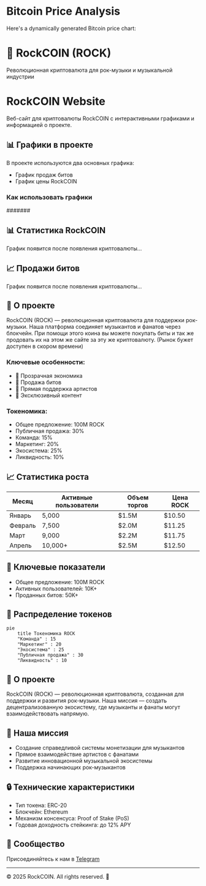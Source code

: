 # Bitcoin Price Analysis

Here's a dynamically generated Bitcoin price chart:

<canvas id="bitcoinChart" width="600" height="400"></canvas>

<script src="https://cdn.jsdelivr.net/npm/chart.js"></script>
<script>
  // Sample Bitcoin data (replace with actual data source)
  const bitcoinData = [
    { time: "10:00", price: 30000 },
    { time: "10:10", price: 30050 },
    { time: "10:20", price: 30100 },
    { time: "10:30", price: 30080 },
    { time: "10:40", price: 30120 },
  ];

  // Prepare data for Chart.js
  const labels = bitcoinData.map(item => item.time);
  const prices = bitcoinData.map(item => item.price);

  // Create the chart
  const ctx = document.getElementById('bitcoinChart').getContext('2d');
  const chart = new Chart(ctx, {
    type: 'line',
    {
      labels: labels,
      datasets: [{
        label: 'Bitcoin Price (USD)',
        data: prices,
        borderColor: 'rgb(255, 205, 86)',
        tension: 0.1
      }]
    },
    options: {}
  });
</script>

# 🎸 RockCOIN (ROCK)

Революционная криптовалюта для рок-музыки и музыкальной индустрии
# RockCOIN Website

Веб-сайт для криптовалюты RockCOIN с интерактивными графиками и информацией о проекте.

## 📊 Графики в проекте

В проекте используются два основных графика:
- График продаж битов
- График цены RockCOIN

### Как использовать графики


#######

## 📊 Статистика RockCOIN


График появится после появления криптовалюты...

## 📈 Продажи битов

График появится после появления криптовалюты...

## 🚀 О проекте

RockCOIN (ROCK) — революционная криптовалюта для поддержки рок-музыки. Наша платформа соединяет музыкантов и фанатов через блокчейн.
При помощи этого коина вы можете покупать биты и так же продовать их на этом же сайте за эту же криптовалюту. 
(Рынок бужет доступен в скором времени)

### Ключевые особенности:
- 💎 Прозрачная экономика
- 🎵 Продажа битов
- 🤝 Прямая поддержка артистов
- 🌟 Эксклюзивный контент

### Токеномика:
- Общее предложение: 100M ROCK
- Публичная продажа: 30%
- Команда: 15%
- Маркетинг: 20%
- Экосистема: 25%
- Ликвидность: 10%


## 📈 Статистика роста

| Месяц | Активные пользователи | Объем торгов | Цена ROCK |
|-------|----------------------|--------------|-----------|
| Январь | 5,000 | $1.5M | $10.50 |
| Февраль | 7,500 | $2.0M | $11.25 |
| Март | 9,000 | $2.2M | $11.75 |
| Апрель | 10,000+ | $2.5M | $12.50 |

## 💎 Ключевые показатели

- Общее предложение: 100M ROCK
- Активных пользователей: 10K+
- Проданных битов: 50K+

## 🔄 Распределение токенов

```mermaid
pie
    title Токеномика ROCK
    "Команда" : 15
    "Маркетинг" : 20
    "Экосистема" : 25
    "Публичная продажа" : 30
    "Ликвидность" : 10
```

## 💫 О проекте

RockCOIN (ROCK) — революционная криптовалюта, созданная для поддержки и развития рок-музыки. 
Наша миссия — создать децентрализованную экосистему, где музыканты и фанаты могут взаимодействовать напрямую.

## 🎯 Наша миссия

- Создание справедливой системы монетизации для музыкантов
- Прямое взаимодействие артистов с фанатами
- Развитие инновационной музыкальной экосистемы
- Поддержка начинающих рок-музыкантов

## 🔒 Технические характеристики

- Тип токена: ERC-20
- Блокчейн: Ethereum
- Механизм консенсуса: Proof of Stake (PoS)
- Годовая доходность стейкинга: до 12% APY

## 🤝 Сообщество

Присоединяйтесь к нам в [Telegram](https://t.me/rockcoin123)

---

© 2025 RockCOIN. All rights reserved. 🎸
